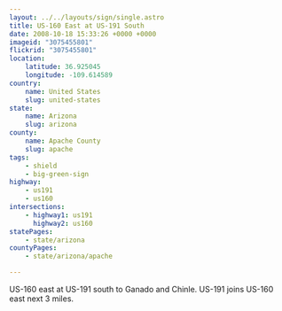 ```yaml
---
layout: ../../layouts/sign/single.astro
title: US-160 East at US-191 South
date: 2008-10-18 15:33:26 +0000 +0000
imageid: "3075455801"
flickrid: "3075455801"
location:
    latitude: 36.925045
    longitude: -109.614589
country:
    name: United States
    slug: united-states
state:
    name: Arizona
    slug: arizona
county:
    name: Apache County
    slug: apache
tags:
    - shield
    - big-green-sign
highway:
    - us191
    - us160
intersections:
    - highway1: us191
      highway2: us160
statePages:
    - state/arizona
countyPages:
    - state/arizona/apache

---
```

US-160 east at US-191 south to Ganado and Chinle. US-191 joins US-160 east next 3 miles.